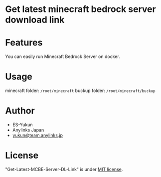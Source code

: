 # Get latest minecraft bedrock server download link
 
# Features
 
You can easily run Minecraft Bedrock Server on docker.

# Usage

minecraft folder: `/root/minecraft`
buckup folder:    `/root/minecraft/buckup`

# Author
 
* ES-Yukun
* Anylinks Japan
* yukun@team.anylinks.jp
 
# License
 
"Get-Latest-MCBE-Server-DL-Link" is under [MIT license](https://en.wikipedia.org/wiki/MIT_License).